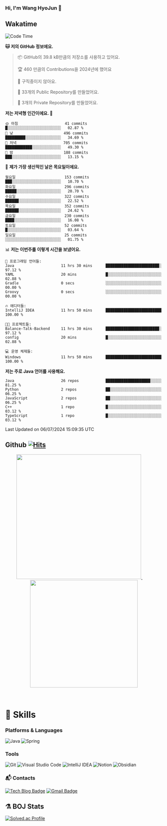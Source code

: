 ### Hi, I'm Wang HyoJun 👋

## Wakatime
<!--START_SECTION:waka-->
![Code Time](http://img.shields.io/badge/Code%20Time-215%20hrs%2054%20mins-blue)

**🐱 저의 GitHub 정보에요.** 

> 📦 GitHub의 39.8 kB만큼의 저장소를 사용하고 있어요. 
 > 
> 🏆 460 만큼의 Contributions을 2024년에 했어요
 > 
> 🚫 구직중이지 않아요.
 > 
> 📜 33개의 Public Repository를 만들었어요. 
 > 
> 🔑 3개의 Private Repository를 만들었어요. 
 > 
**저는 저녁형 인간이에요. 🦉** 

```text
🌞 아침                     41 commits          █░░░░░░░░░░░░░░░░░░░░░░░░   02.87 % 
🌆 낮　                     496 commits         █████████░░░░░░░░░░░░░░░░   34.69 % 
🌃 저녁                     705 commits         ████████████░░░░░░░░░░░░░   49.30 % 
🌙 밤　                     188 commits         ███░░░░░░░░░░░░░░░░░░░░░░   13.15 % 
```
📅 **제가 가장 생산적인 날은 목요일이에요.** 

```text
월요일                      153 commits         ███░░░░░░░░░░░░░░░░░░░░░░   10.70 % 
화요일                      296 commits         █████░░░░░░░░░░░░░░░░░░░░   20.70 % 
수요일                      322 commits         ██████░░░░░░░░░░░░░░░░░░░   22.52 % 
목요일                      352 commits         ██████░░░░░░░░░░░░░░░░░░░   24.62 % 
금요일                      230 commits         ████░░░░░░░░░░░░░░░░░░░░░   16.08 % 
토요일                      52 commits          █░░░░░░░░░░░░░░░░░░░░░░░░   03.64 % 
일요일                      25 commits          ░░░░░░░░░░░░░░░░░░░░░░░░░   01.75 % 
```


📊 **저는 이번주를 이렇게 시간을 보냈어요.** 

```text
💬 프로그래밍 언어들: 
Java                     11 hrs 30 mins      ████████████████████████░   97.12 % 
YAML                     20 mins             █░░░░░░░░░░░░░░░░░░░░░░░░   02.88 % 
Gradle                   0 secs              ░░░░░░░░░░░░░░░░░░░░░░░░░   00.00 % 
Groovy                   0 secs              ░░░░░░░░░░░░░░░░░░░░░░░░░   00.00 % 

🔥 에디터들: 
IntelliJ IDEA            11 hrs 50 mins      █████████████████████████   100.00 % 

🐱‍💻 프로젝트들: 
Balance-Talk-Backend     11 hrs 30 mins      ████████████████████████░   97.12 % 
config                   20 mins             █░░░░░░░░░░░░░░░░░░░░░░░░   02.88 % 

💻 운영 체제들: 
Windows                  11 hrs 50 mins      █████████████████████████   100.00 % 
```

**저는 주로 Java 언어를 사용해요.** 

```text
Java                     26 repos            ████████████████████░░░░░   81.25 % 
Python                   2 repos             ██░░░░░░░░░░░░░░░░░░░░░░░   06.25 % 
JavaScript               2 repos             ██░░░░░░░░░░░░░░░░░░░░░░░   06.25 % 
C++                      1 repo              █░░░░░░░░░░░░░░░░░░░░░░░░   03.12 % 
TypeScript               1 repo              █░░░░░░░░░░░░░░░░░░░░░░░░   03.12 % 
```




 Last Updated on 06/07/2024 15:09:35 UTC
<!--END_SECTION:waka-->

## Github [![Hits](https://hits.seeyoufarm.com/api/count/incr/badge.svg?url=https%3A%2F%2Fgithub.com%2Fgywns0417%2Fhit-counter&count_bg=%239AEB68&title_bg=%23B1D1F7&icon=&icon_color=%23E7E7E7&title=hits&edge_flat=false)](https://hits.seeyoufarm.com)

<p align="center">
  <a href="https://github.com/gywns0417">
    <img src="https://github-readme-stats.vercel.app/api?username=gywns0417&show_icons=true&theme=catppuccin_latte" width="400" style="max-width:100%;" />
  </a>
  &nbsp;
  &nbsp;
  &nbsp;
  &nbsp;
  <a href="https://github.com/gywns0417">
    <img src="https://github-readme-stats.vercel.app/api/top-langs/?username=gywns0417&layout=compact&show_icons=true&show_owner=true&theme=nord" width="345" style="max-width:100%;"/>
  </a>
</p>

<br>

# 💪 Skills
### Platforms & Languages
![Java](https://img.shields.io/badge/Java-007396.svg?&style=for-the-badge&logo=Java&logoColor=white)
![Spring](https://img.shields.io/badge/Spring-6DB33F.svg?&style=for-the-badge&logo=Spring&logoColor=white)

### Tools
![Git](https://img.shields.io/badge/Git-F05032.svg?&style=for-the-badge&logo=Git&logoColor=white)
![Visual Studio Code](https://img.shields.io/badge/Visual%20Studio%20Code-007ACC.svg?&style=for-the-badge&logo=Visual%20Studio%20Code&logoColor=white)
![IntelliJ IDEA](https://img.shields.io/badge/IntelliJ%20IDEA-000000.svg?&style=for-the-badge&logo=IntelliJ%20IDEA&logoColor=white)
![Notion](https://img.shields.io/badge/Notion-000000.svg?&style=for-the-badge&logo=Notion&logoColor=white)
![Obsidian](https://img.shields.io/badge/Obsidian-7C3AED.svg?&style=for-the-badge&logo=Obsidian&logoColor=white)


### :mailbox_with_mail: Contacts
[![Tech Blog Badge](http://img.shields.io/badge/-Tech%20blog-black?style=flat-square&logo=github&link=https://king-dev.tistory.com/)](https://king.tistory.com/)
[![Gmail Badge](https://img.shields.io/badge/Gmail-d14836?style=flat-square&logo=Gmail&logoColor=white&link=mailto:gywns0417@gmail.com)](mailto:gywns0417@gmail.com)

## ⚗️ BOJ Stats

[![Solved.ac Profile](http://mazassumnida.wtf/api/v2/generate_badge?boj=gywns0417)](https://solved.ac/gywns0417/)
